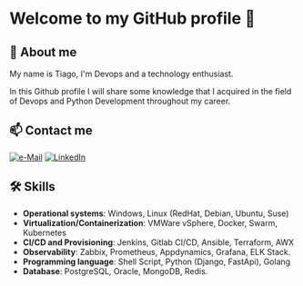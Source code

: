 # Welcome to my GitHub profile 👋

## 🚀 About me

My name is Tiago, I'm Devops and a technology enthusiast.

In this Github profile I will share some knowledge that I acquired in the field of Devops and Python Development throughout my career.

## 📫 Contact me
[![e-Mail](https://camo.githubusercontent.com/c993b851171ff425ee112276c12e718975fd02e88ef5459986628aef868569f7/68747470733a2f2f696d672e736869656c64732e696f2f62616467652f476d61696c2d6331343433383f7374796c653d666c61742d737175617265266c6f676f3d476d61696c266c6f676f436f6c6f723d7768697465266c696e6b3d6d61696c746f3a616c6c616e686f7573653230313140676d61696c2e636f6d)](mailto:tiagopgeremias@gmail.com)
[![LinkedIn](https://camo.githubusercontent.com/f00789636224e48b6897ad387e17f35fc7508d28466cb5f0efdfc870fe62bd5f/68747470733a2f2f696d672e736869656c64732e696f2f62616467652f4c696e6b6564696e2d626c75653f7374796c653d666c61742d737175617265266c6f676f3d4c696e6b6564696e266c6f676f436f6c6f723d7768697465266c696e6b3d68747470733a2f2f7777772e6c696e6b6564696e2e636f6d2f696e2f616c6c616e7273676f6d6573)](https://www.linkedin.com/in/tiagopgeremias/)

## 🛠 Skills
- **Operational systems**: Windows, Linux (RedHat, Debian, Ubuntu, Suse)
- **Virtualization/Containerization**: VMWare vSphere, Docker, Swarm, Kubernetes
- **CI/CD and Provisioning**: Jenkins, Gitlab CI/CD, Ansible, Terraform, AWX
- **Observability**: Zabbix, Prometheus, Appdynamics, Grafana, ELK Stack.
- **Programming language**: Shell Script, Python (Django, FastApi), Golang
- **Database**: PostgreSQL, Oracle, MongoDB, Redis.

<!--
**tiagopgeremias/tiagopgeremias** is a ✨ _special_ ✨ repository because its `README.md` (this file) appears on your GitHub profile.

Here are some ideas to get you started:

- 🔭 I’m currently working on ...
- 🌱 I’m currently learning ...
- 👯 I’m looking to collaborate on ...
- 🤔 I’m looking for help with ...
- 💬 Ask me about ...
- 📫 How to reach me: ...
- 😄 Pronouns: ...
- ⚡ Fun fact: ...
-->
